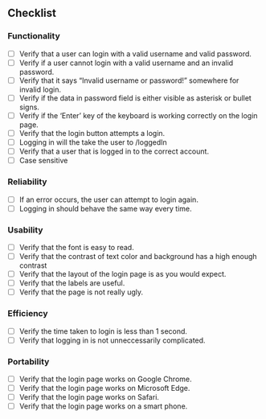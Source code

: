 ## Checklist

### Functionality

- [ ] Verify that a user can login with a valid username and valid password.
- [ ] Verify if a user cannot login with a valid username and an invalid password.
- [ ] Verify that it says “Invalid username or password!” somewhere for invalid login.
- [ ] Verify if the data in password field is either visible as asterisk or bullet signs.
- [ ] Verify if the ‘Enter’ key of the keyboard is working correctly on the login page.
- [ ] Verify that the login button attempts a login.
- [ ] Logging in will the take the user to /loggedIn
- [ ] Verify that a user that is logged in to the correct account.
- [ ] Case sensitive

### Reliability

- [ ] If an error occurs, the user can attempt to login again.
- [ ] Logging in should behave the same way every time.

### Usability

- [ ] Verify that the font is easy to read.
- [ ] Verify that the contrast of text color and background has a high enough contrast
- [ ] Verify that the layout of the login page is as you would expect.
- [ ] Verify that the labels are useful.
- [ ] Verify that the page is not really ugly.

### Efficiency

- [ ] Verify the time taken to login is less than 1 second.
- [ ] Verify that logging in is not unneccessarily complicated.

### Portability

- [ ] Verify that the login page works on Google Chrome.
- [ ] Verify that the login page works on Microsoft Edge.
- [ ] Verify that the login page works on Safari.
- [ ] Verify that the login page works on a smart phone.
